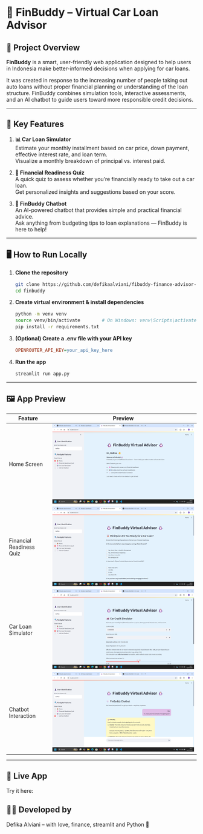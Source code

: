 # 🐧 FinBuddy – Virtual Car Loan Advisor

## 🚗 Project Overview

**FinBuddy** is a smart, user-friendly web application designed to help users in Indonesia make better-informed decisions when applying for car loans.

It was created in response to the increasing number of people taking out auto loans without proper financial planning or understanding of the loan structure. FinBuddy combines simulation tools, interactive assessments, and an AI chatbot to guide users toward more responsible credit decisions.

---

## 🌟 Key Features

1. **📊 Car Loan Simulator**  
   Estimate your monthly installment based on car price, down payment, effective interest rate, and loan term.  
   Visualize a monthly breakdown of principal vs. interest paid.

2. **🧠 Financial Readiness Quiz**  
   A quick quiz to assess whether you’re financially ready to take out a car loan.  
   Get personalized insights and suggestions based on your score.

3. **💬 FinBuddy Chatbot**  
   An AI-powered chatbot that provides simple and practical financial advice.  
   Ask anything from budgeting tips to loan explanations — FinBuddy is here to help!

---

## 🖥️ How to Run Locally

1. **Clone the repository**
    ```bash
    git clone https://github.com/defikaalviani/fibuddy-finance-advisor-app.git
    cd finbuddy
    ```
2. **Create virtual environment & install dependencies**
    ```bash
    python -m venv venv
    source venv/bin/activate        # On Windows: venv\Scripts\activate
    pip install -r requirements.txt
    ```
3. **(Optional) Create a .env file with your API key**
    ```ini
    OPENROUTER_API_KEY=your_api_key_here
    ```
4. **Run the app**
    ```bash
    streamlit run app.py
    ```
---
## 🖼️ App Preview
| Feature                  | Preview                                |
| ------------------------ | -------------------------------------- |
| Home Screen              | ![Home](previews/1_home.png)           |
| Financial Readiness Quiz | ![Quiz](previews/2_quiz.png)           |
| Car Loan Simulator       | ![Simulator](previews/3_simulator.png) |
| Chatbot Interaction      | ![Chatbot](previews/4_chatbot.png)     |

---
## 🚀 Live App
Try it here:

## 👩‍💻 Developed by
Defika Alviani – with love, finance, streamlit and Python 🐍